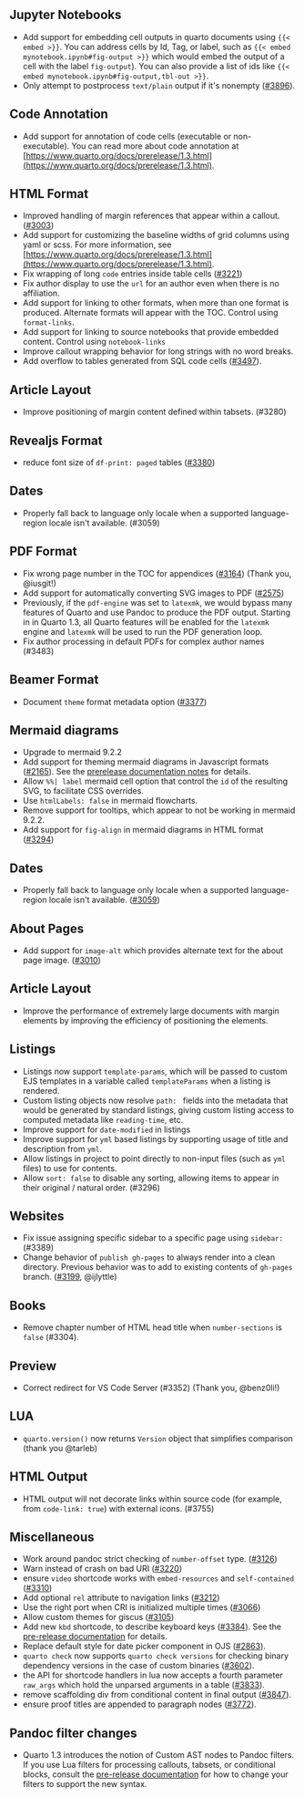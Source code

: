 ## Jupyter Notebooks

- Add support for embedding cell outputs in quarto documents using `{{< embed >}}`. You can address cells by Id, Tag, or label, such as `{{< embed mynotebook.ipynb#fig-output >}}` which would embed the output of a cell with the label `fig-output`). You can also provide a list of ids like `{{< embed mynotebook.ipynb#fig-output,tbl-out >}}`.
- Only attempt to postprocess `text/plain` output if it's nonempty ([#3896](https://github.com/quarto-dev/quarto-cli/issues/3896)).

## Code Annotation

- Add support for annotation of code cells (executable or non-executable). You can read more about code annotation at [https://www.quarto.org/docs/prerelease/1.3.html](https://www.quarto.org/docs/prerelease/1.3.html).

## HTML Format

- Improved handling of margin references that appear within a callout. ([#3003](https://github.com/quarto-dev/quarto-cli/issues/3003))
- Add support for customizing the baseline widths of grid columns using yaml or scss. For more information, see [https://www.quarto.org/docs/prerelease/1.3.html](https://www.quarto.org/docs/prerelease/1.3.html).
- Fix wrapping of long `code` entries inside table cells ([#3221](https://github.com/quarto-dev/quarto-cli/issues/3221))
- Fix author display to use the `url` for an author even when there is no affiliation.
- Add support for linking to other formats, when more than one format is produced. Alternate formats will appear with the TOC. Control using `format-links`.
- Add support for linking to source notebooks that provide embedded content. Control using `notebook-links`
- Improve callout wrapping behavior for long strings with no word breaks.
- Add overflow to tables generated from SQL code cells ([#3497](https://github.com/quarto-dev/quarto-cli/issues/3497)).

## Article Layout

- Improve positioning of margin content defined within tabsets. (#3280)

## Revealjs Format

- reduce font size of `df-print: paged` tables ([#3380](https://github.com/quarto-dev/quarto-cli/issues/3380))

## Dates

- Properly fall back to language only locale when a supported language-region locale isn't available. (#3059)

## PDF Format

- Fix wrong page number in the TOC for appendices ([#3164](https://github.com/quarto-dev/quarto-cli/issues/3164)) (Thank you, @iusgit!)
- Add support for automatically converting SVG images to PDF ([#2575](https://github.com/quarto-dev/quarto-cli/issues/2575))
- Previously, if the `pdf-engine` was set to `latexmk`, we would bypass many features of Quarto and use Pandoc to produce the PDF output. Starting in in Quarto 1.3, all Quarto features will be enabled for the `latexmk` engine and `latexmk` will be used to run the PDF generation loop.
- Fix author processing in default PDFs for complex author names (#3483)

## Beamer Format

- Document `theme` format metadata option ([#3377](https://github.com/quarto-dev/quarto-cli/issues/3377))

## Mermaid diagrams

- Upgrade to mermaid 9.2.2
- Add support for theming mermaid diagrams in Javascript formats ([#2165](https://github.com/quarto-dev/quarto-cli/issues/2165)). See the [prerelease documentation notes](https://quarto.org/docs/prerelease/1.3.html) for details.
- Allow `%%| label` mermaid cell option that control the `id` of the resulting SVG, to facilitate CSS overrides.
- Use `htmlLabels: false` in mermaid flowcharts.
- Remove support for tooltips, which appear to not be working in mermaid 9.2.2.
- Add support for `fig-align` in mermaid diagrams in HTML format ([#3294](https://github.com/quarto-dev/quarto-cli/issues/3294))

## Dates

- Properly fall back to language only locale when a supported language-region locale isn't available. ([#3059](https://github.com/quarto-dev/quarto-cli/issues/3059))

## About Pages

- Add support for `image-alt` which provides alternate text for the about page image. ([#3010](https://github.com/quarto-dev/quarto-cli/issues/3010))

## Article Layout

- Improve the performance of extremely large documents with margin elements by improving the efficiency of positioning the elements.

## Listings

- Listings now support `template-params`, which will be passed to custom EJS templates in a variable called `templateParams` when a listing is rendered.
- Custom listing objects now resolve `path: ` fields into the metadata that would be generated by standard listings, giving custom listing access to computed metadata like `reading-time`, etc.
- Improve support for `date-modified` in listings
- Improve support for `yml` based listings by supporting usage of title and description from `yml`.
- Allow listings in project to point directly to non-input files (such as `yml` files) to use for contents.
- Allow `sort: false` to disable any sorting, allowing items to appear in their original / natural order. (#3296)

## Websites

- Fix issue assigning specific sidebar to a specific page using `sidebar:` (#3389)
- Change behavior of `publish gh-pages` to always render into a clean directory.
  Previous behavior was to add to existing contents of `gh-pages` branch. ([#3199](https://github.com/quarto-dev/quarto-cli/discussions/3199), @ijlyttle)

## Books

- Remove chapter number of HTML head title when `number-sections` is `false` (#3304).

## Preview

- Correct redirect for VS Code Server (#3352) (Thank you, @benz0li!)

## LUA

- `quarto.version()` now returns `Version` object that simplifies comparison (thank you @tarleb)

## HTML Output

- HTML output will not decorate links within source code (for example, from `code-link: true`) with external icons. (#3755)

## Miscellaneous

- Work around pandoc strict checking of `number-offset` type. ([#3126](https://github.com/quarto-dev/quarto-cli/issues/3126))
- Warn instead of crash on bad URI ([#3220](https://github.com/quarto-dev/quarto-cli/issues/3220))
- ensure `video` shortcode works with `embed-resources` and `self-contained` ([#3310](https://github.com/quarto-dev/quarto-cli/issues/3310))
- Add optional `rel` attribute to navigation links ([#3212](https://github.com/quarto-dev/quarto-cli/issues/3212))
- Use the right port when CRI is initialized multiple times ([#3066](https://github.com/quarto-dev/quarto-cli/issues/3066))
- Allow custom themes for giscus ([#3105](https://github.com/quarto-dev/quarto-cli/issues/3105))
- Add new `kbd` shortcode, to describe keyboard keys ([#3384](https://github.com/quarto-dev/quarto-cli/issues/3384)). See the [pre-release documentation](https://quarto.org/docs/prerelease/1.3.html) for details.
- Replace default style for date picker component in OJS ([#2863](https://github.com/quarto-dev/quarto-cli/issues/2863)).
- `quarto check` now supports `quarto check versions` for checking binary dependency versions in the case of custom binaries ([#3602](https://github.com/quarto-dev/quarto-cli/issues/3602)).
- the API for shortcode handlers in lua now accepts a fourth parameter `raw_args` which hold the unparsed arguments in a table ([#3833](https://github.com/quarto-dev/quarto-cli/issues/3833)).
- remove scaffolding div from conditional content in final output ([#3847](https://github.com/quarto-dev/quarto-cli/issues/3847)).
- ensure proof titles are appended to paragraph nodes ([#3772](https://github.com/quarto-dev/quarto-cli/issues/3772)).

## Pandoc filter changes

- Quarto 1.3 introduces the notion of Custom AST nodes to Pandoc filters. If you use Lua filters for processing callouts, tabsets, or conditional blocks, consult the [pre-release documentation](https://quarto.org/docs/prerelease/1.3.html) for how to change your filters to support the new syntax.
